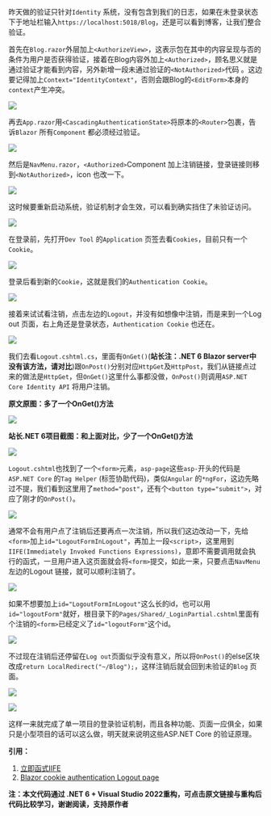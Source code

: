 昨天做的验证只针对`Identity` 系统，没有包含到我们的日志，如果在未登录状态下于地址栏输入`https://localhost:5018/Blog`，还是可以看到博客，让我们整合验证。

首先在`Blog.razor`外层加上`<AuthorizeView>`，这表示包在其中的内容呈现与否的条件为用户是否获得验证，接着在Blog内容外加上`<Authorized>`，顾名思义就是通过验证才能看到内容，另外新增一段未通过验证的`<NotAuthorized>`代码 。这边要记得加上`Context="IdentityContext"`，否则会跟Blog的`<EditForm>`本身的`context`产生冲突。

![](https://img1.dotnet9.com/2021/12/3301.png)

再去`App.razor`用`<CascadingAuthenticationState>`将原本的`<Router>`包裹，告诉`Blazor` 所有`Component` 都必须经过验证。

![](https://img1.dotnet9.com/2021/12/3302.png)

然后是`NavMenu.razor`，`<Authorized>`Component 加上注销链接，登录链接则移到`<NotAuthorized>`，icon 也改一下。

![](https://img1.dotnet9.com/2021/12/3303.png)

这时候要重新启动系统，验证机制才会生效，可以看到确实挡住了未验证访问。

![](https://img1.dotnet9.com/2021/12/3304.png)

在登录前，先打开`Dev Tool` 的`Application` 页签去看`Cookies`，目前只有一个`Cookie`。

![](https://img1.dotnet9.com/2021/12/3305.png)

登录后看到新的`Cookie`，这就是我们的`Authentication Cookie`。

![](https://img1.dotnet9.com/2021/12/3306.png)

接着来试试看注销，点击左边的`Logout`，并没有如想像中注销，而是来到一个Log out 页面，右上角还是登录状态，`Authentication Cookie` 也还在。

![](https://img1.dotnet9.com/2021/12/3307.gif)

我们去看`Logout.cshtml.cs`，里面有`OnGet()`(**站长注：.NET 6 Blazor server中没有该方法，请对比**)跟`OnPost()`分别对应`HttpGet`及`HttpPost`，我们从链接点过来的做法是`HttpGet`，但`OnGet()`这里什么事都没做，`OnPost()`则调用`ASP.NET Core Identity API` 将用户注销。

**原文原图：多了一个OnGet()方法**

![](https://img1.dotnet9.com/2021/12/3308.png)

**站长.NET 6项目截图：和上面对比，少了一个OnGet()方法**

![](https://img1.dotnet9.com/2021/12/3309.png)

`Logout.cshtml`也找到了一个`<form>`元素，`asp-page`这些`asp-`开头的代码是`ASP.NET Core` 的`Tag Helper` (标签协助代码)，类似`Angular` 的`*ngFor`，这边先略过不提，我们看到这里用了`method="post"`，还有个`<button type="submit">`，对应了刚才的`OnPost()`。

![](https://img1.dotnet9.com/2021/12/3310.png)

通常不会有用户点了注销后还要再点一次注销，所以我们这边改动一下，先给`<form>`加上`id="LogoutFormInLogout"`，再加上一段`<script>`，这里用到`IIFE(Immediately Invoked Functions Expressions)`，意即不需要调用就会执行的函式，一旦用户进入这页面就会将`<form>`提交，如此一来，只要点击`NavMenu`左边的Logout 链接，就可以顺利注销了。

![](https://img1.dotnet9.com/2021/12/3311.png)

如果不想要加上`id="LogoutFormInLogout"`这么长的id，也可以用`id="logoutForm"`就好，根目录下的`Pages/Shared/_LoginPartial.cshtml`里面有个注销的`<form>`已经定义了`id="logoutForm"`这个id。

![](https://img1.dotnet9.com/2021/12/3312.png)

不过现在注销后还停留在`Log out`页面似乎没有意义，所以将`OnPost()`的else区块改成`return LocalRedirect("~/Blog");`，这样注销后就会回到未验证的`Blog` 页面。

![](https://img1.dotnet9.com/2021/12/3313.png)

![](https://img1.dotnet9.com/2021/12/3314.gif)

这样一来就完成了单一项目的登录验证机制，而且各种功能、页面一应俱全，如果只是小型项目的话可以这么做，明天就来说明这些ASP.NET Core 的验证原理。

**引用：**

1. [立即函式IIFE](https://medium.com/vicky-notes/%E7%AB%8B%E5%8D%B3%E5%87%BD%E5%BC%8F-iife-27fe4007e446)
2. [Blazor cookie authentication Logout page](https://www.youtube.com/watch?v=pVaY7Th68U0&list=PL6n9fhu94yhVowClAs8-6nYnfsOTma14P&index=54)

**注：本文代码通过 .NET 6 + Visual Studio 2022重构，可点击原文链接与重构后代码比较学习，谢谢阅读，支持原作者**